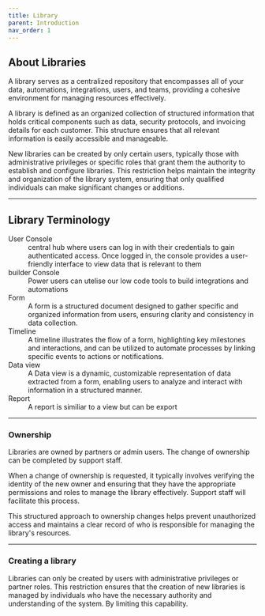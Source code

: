 ```yaml
---
title: Library
parent: Introduction
nav_order: 1
---
```


## About Libraries

A library serves as a centralized repository that encompasses all of your data, automations, integrations, users, and teams, providing a cohesive environment for managing resources effectively.

A library is defined as an organized collection of structured information that holds critical components such as data, security protocols, and invoicing details for each customer. This structure ensures that all relevant information is easily accessible and manageable.

New libraries can be created by only certain users, typically those with administrative privileges or specific roles that grant them the authority to establish and configure libraries. This restriction helps maintain the integrity and organization of the library system, ensuring that only qualified individuals can make significant changes or additions.

___

## Library Terminology

<dl>
  <dt>User Console</dt>
<dd>central hub where users can log in with their credentials to gain authenticated access. Once logged in, the console provides a user-friendly interface to view data that is relevant to them</dd>
    <dt>builder Console</dt>
<dd>Power users can utelise our low code tools to build integrations and automations</dd>
  <dt>Form</dt>
<dd>A form is a structured document designed to gather specific and organized information from users, ensuring clarity and consistency in data collection.</dd>
  <dt>Timeline</dt>
<dd> A timeline illustrates the flow of a form, highlighting key milestones and interactions, and can be utilized to automate processes by linking specific events to actions or notifications.</dd>
  <dt>Data view</dt>
<dd>A Data view is a dynamic, customizable representation of data extracted from a form, enabling users to analyze and interact with information in a structured manner.</dd>
  <dt>Report</dt>
  <dd>A report is similiar to a view but can be export</dd>
</dl>

___

### Ownership

Libraries are owned by partners or admin users. The change of ownership can be completed by support staff. 

When a change of ownership is requested, it typically involves verifying the identity of the new owner and ensuring that they have the appropriate permissions and roles to manage the library effectively. Support staff will facilitate this process. 

This structured approach to ownership changes helps prevent unauthorized access and maintains a clear record of who is responsible for managing the library's resources.

___

### Creating a library

Libraries can only be created by users with administrative privileges or partner roles. This restriction ensures that the creation of new libraries is managed by individuals who have the necessary authority and understanding of the system. By limiting this capability.
